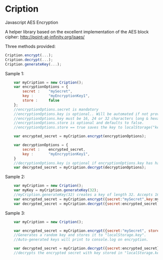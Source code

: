 Cription
========

Javascript AES Encryption

A helper library based on the excellent implementation of the AES block cipher: http://point-at-infinity.org/jsaes/

Three methods provided:
```javascript
Cription.encrypt(...);
Cription.decrypt(...);
Cription.generateKey(...);
```
Sample 1:
```javascript
	var myCription = new Cription();
	var encryptionOptions = {
		secret : 	"mySecret",						
		key :		"myEncryptionKey1", 			
		store : 	false							
	};
	//encryptionOptions.secret is mandatory
	//encryptionOptions.key is optional.. Will be automated if not provided. 
	//encryptionOptions.key must be 16, 24 or 32 characters long & hexadecimal.
	//encryptionOptions.store is optional and defaults to false. 
	//encryptionOptions.store == true saves the key to localStorage("key").

	var encrypted_secret = myCription.encrypt(encryptionOptions);

	var decryptionOptions = {
		secret : 	encrypted_secret,
		key : 		"myEncryptionKey1",				
	}
	//decryptionOptions.key is optional if encryptionOptions.key has has been stored.
	var decrypted_secret = myCription.decrypt(decryptionOptions);
```
Sample 2:
```javascript
	var myCription = new Cription();
	var myKey = myCription.generateKey(32);
	//myCription.generateKey(32) creates a key of length 32. Accepts 16, 24 or 32.
	var encrypted_secret = myCription.encrypt({secret:"mySecret",key:myKey});
	var decrypted_secret = myCription.decrypt({secret:encrypted_secret,key:myKey});
```
Sample 3:
```javascript
	var myCription = new Cription();

	var encrypted_secret = myCription.encrypt({secret:"mySecret", store:true}); 	
	//Generates a random key and stores it to "localStorage.key". 
	//Auto-generated keys will print to console.log on encryption.

	var decrypted_secret = myCription.decrypt({secret:encrypted_secret});		
	//decrypts the encrypted secret with key stored in "localStorage.key"
```
